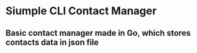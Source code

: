 # Siumple CLI Contact Manager

## Basic contact manager made in Go, which stores contacts data in json file
